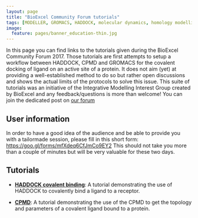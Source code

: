 ```yaml
---
layout: page
title: "BioExcel Community Forum tutorials"
tags: [MODELLER, GROMACS, HADDOCK, molecular dynamics, homology modelling, docking, p53, MDM2]
image:
  feature: pages/banner_education-thin.jpg
---
```


In this page you can find links to the tutorials given during the BioExcel Community Forum 2017.
Those tutorials are first attempts to setup a workflow between HADDOCK, CPMD and GROMACS for 
the covalent docking of ligand on an active site of a protein.
It does not aim (yet) at providing a well-established method to do so but rather
open discussions and shows the actual limits of the protocols to solve this
issue.
This suite of tutorials was an initiative of the Integrative Modelling Interest Group
created by BioExcel and any feedback/questions is more than welcome! You can join the
dedicated post on [our forum](http://ask.bioexcel.eu/t/community-forum-2017-modelling-of-a-covalent-inhibitor/629)

## User information

In order to have a good idea of the audience and be able to provide you with a tailormade
session, please fill in this short form: https://goo.gl/forms/mfXdeq6CfJmCo9EY2
This should not take you more than a couple of minutes but will be very valuable for these two
days.

## Tutorials

* [**HADDOCK covalent binding**](/education/community-forum-2017/HADDOCK_tutorial):
  A tutorial demonstrating the use of HADDOCK to covalently bind a ligand to a receptor.

* [**CPMD**](/education/community-forum-2017/CPMD_tutorial):
  A tutorial demonstrating the use of the CPMD to get the topology and parameters of a covalent ligand bound to a protein.
  